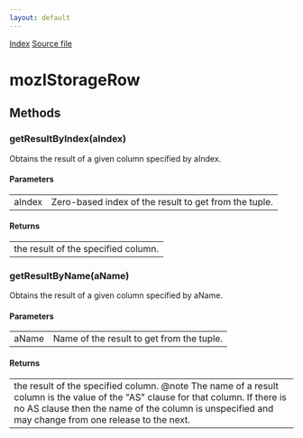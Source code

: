 ```yaml
---
layout: default
---
```

<div id='links'><a href="../index.html">Index</a>
<a href="http://dxr.mozilla.org/mozilla-central/source/storage/public/mozIStorageRow.idl">Source file</a>
</div>

# mozIStorageRow #

## Methods ##

### getResultByIndex(aIndex) ###
  
Obtains the result of a given column specified by aIndex.  
  
  

#### Parameters ####

<table>

<tr>
<td>aIndex</td>
<td>       Zero-based index of the result to get from the tuple.  
</td>
</tr>

</table>

#### Returns ####

<table>

<tr>
<td>the result of the specified column.  
</td>
</tr>

</table>

### getResultByName(aName) ###
  
Obtains the result of a given column specified by aName.  
  
  

#### Parameters ####

<table>

<tr>
<td>aName</td>
<td>       Name of the result to get from the tuple.  
</td>
</tr>

</table>

#### Returns ####

<table>

<tr>
<td>the result of the specified column.  
@note The name of a result column is the value of the "AS" clause for that  
      column.  If there is no AS clause then the name of the column is  
      unspecified and may change from one release to the next.  
</td>
</tr>

</table>
